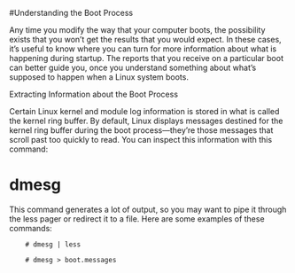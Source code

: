 #Understanding the Boot Process

Any time you modify the way that your computer boots, the possibility exists that you won’t get the results that you would expect. In these cases, it’s useful to know where you can turn for more information about what is happening during startup. The reports that you receive on a particular boot can better guide you, once you understand something about what’s supposed to happen when a Linux system boots.

Extracting Information about the Boot Process

Certain Linux kernel and module log information is stored in what is called the kernel ring buffer. By default, Linux displays messages destined for the kernel ring buffer during the boot process—they’re those messages that scroll past too quickly to read. You can inspect this information with this command:

# dmesg

This command generates a lot of output, so you may want to pipe it through the less pager or redirect it to a file. Here are some examples of these commands:

		# dmesg | less

		# dmesg > boot.messages

